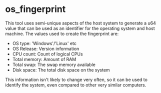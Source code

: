 # os_fingerprint

This tool uses semi-unique aspects of the host system to generate a u64 value that can be used as an identifier for the operating system and host machine. The values used to create the fingerprint are:

* OS type: 'Windows'/'Linux' etc 
* OS Release: Version information
* CPU count: Count of logical CPUs
* Total memory: Amount of RAM
* Total swap: The swap memory available
* Disk space: The total disk space on the system

This information isn't likely to change very often, so it can be used to identify the system, even compared to other very similar computers.
